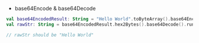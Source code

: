 * base64Encode & base64Decode

```kotlin
val base64EncodedResult: String = "Hello World".toByteArray().base64Encode().bytesToHex()
val rawStr: String = base64EncodedResult.hex2Bytes().base64Decode().run { String(this) }

// rawStr should be "Hello World"
```
